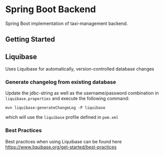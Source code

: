 # Spring Boot Backend

Spring Boot implementation of taxi-management backend.

## Getting Started

[//]: # (TODO)

## Liquibase

Uses Liquibase for automatically, version-controlled database changes

### Generate changelog from existing database

Update the jdbc-string as well as the username/password combination in `liquibase.properties` and execute the following command:

    mvn liquibase:generateChangeLog -P liquibase

which will use the `liquibase` profile defined in `pom.xml`

### Best Practices

Best practices when using Liquibase can be found here https://www.liquibase.org/get-started/best-practices

